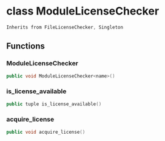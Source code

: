 # class ModuleLicenseChecker


```cpp
Inherits from FileLicenseChecker, Singleton
```



## Functions

### ModuleLicenseChecker<name>

```cpp
public void ModuleLicenseChecker<name>()
```


### is_license_available

```cpp
public tuple is_license_available()
```


### acquire_license

```cpp
public void acquire_license()
```




